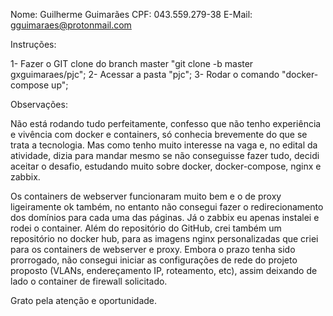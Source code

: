 Nome: Guilherme Guimarães
CPF: 043.559.279-38
E-Mail: gguimaraes@protonmail.com

Instruções:

1- Fazer o GIT clone do branch master "git clone -b master gxguimaraes/pjc";
2- Acessar a pasta "pjc";
3- Rodar o comando "docker-compose up";

Observações:

Não está rodando tudo perfeitamente, confesso que não tenho experiência e vivência
com docker e containers, só conhecia brevemente do que se trata a tecnologia. Mas
como tenho muito interesse na vaga e, no edital da atividade, dizia para mandar
mesmo se não conseguisse fazer tudo, decidi aceitar o desafio, estudando muito
sobre docker, docker-compose, nginx e zabbix.

Os containers de webserver funcionaram muito bem e o de proxy ligeiramente ok
também, no entanto não consegui fazer o redirecionamento dos domínios para cada uma
das páginas. Já o zabbix eu apenas instalei e rodei o container. Além do repositório
do GitHub, crei também um repositório no docker hub, para as imagens nginx
personalizadas que criei para os containers de webserver e proxy. Embora o prazo
tenha sido prorrogado, não consegui iniciar as configurações de rede do projeto
proposto (VLANs, endereçamento IP, roteamento, etc), assim deixando de lado o container de
firewall solicitado.

Grato pela atenção e oportunidade.
